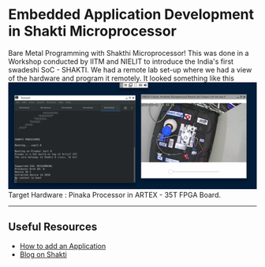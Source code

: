 # Embedded Application Development in Shakti Microprocessor
Bare Metal Programming with Shakthi Microprocessor! This was done in a Workshop conducted by IITM and NIELIT to introduce the India's first swadeshi SoC - SHAKTI. We had a remote lab set-up where we had a view of the hardware and program it remotely. It looked something like this 
![RemoteLab](/Misc/RemoteLab.png "Remote Lab Set-up")
Target Hardware : Pinaka Processor in ARTEX - 35T FPGA Board.
***
## Useful Resources
- [How to add an Application](https://youtu.be/qEoJzhBs9uI)
- [Blog on Shakti](https://blogshakti.org.in/)
